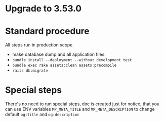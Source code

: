 # Upgrade to 3.53.0

# Standard procedure

All steps run in production scope.

- make database dump and all application files.
- `bundle install --deployment --without development test`
- `bundle exec rake assets:clean assets:precompile`
- `rails db:migrate`

# Special steps

There's no need to run special steps, doc is created just for notice, that you can use ENV variables
`MP_META_TITLE` and `MP_META_DESCRIPTION` to change default `og:title` and `og:description`
